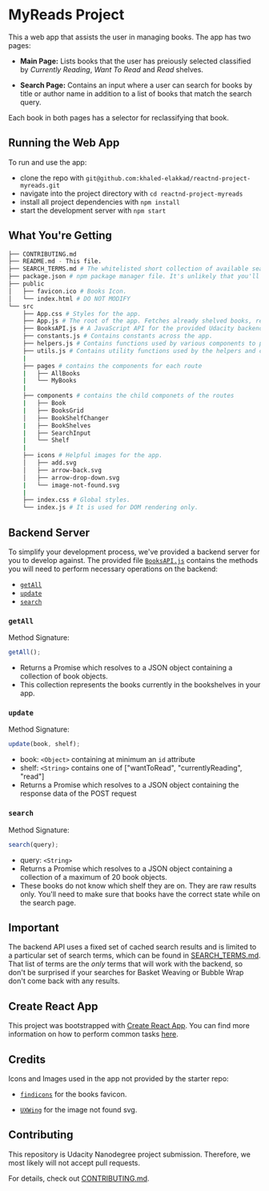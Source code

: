 # MyReads Project

This a web app that assists the user in managing books.
The app has two pages:

- **Main Page:** Lists books that the user has preiously selected classified by _Currently Reading_, _Want To Read_ and _Read_ shelves.

- **Search Page:** Contains an input where a user can search for books by title or author name in addition to a list of books that match the search query.

Each book in both pages has a selector for reclassifying that book.

## Running the Web App

To run and use the app:

- clone the repo with `git@github.com:khaled-elakkad/reactnd-project-myreads.git`
- navigate into the project directory with `cd reactnd-project-myreads`
- install all project dependencies with `npm install`
- start the development server with `npm start`

## What You're Getting

```bash
├── CONTRIBUTING.md
├── README.md - This file.
├── SEARCH_TERMS.md # The whitelisted short collection of available search terms for you to use with your app.
├── package.json # npm package manager file. It's unlikely that you'll need to modify this.
├── public
│   ├── favicon.ico # Books Icon.
│   └── index.html # DO NOT MODIFY
└── src
    ├── App.css # Styles for the app.
    ├── App.js # The root of the app. Fetches already shelved books, reorganizes them into shelves, manages the state of the shelves, handles routing and passes down the shelves state and handlers to child routes.
    ├── BooksAPI.js # A JavaScript API for the provided Udacity backend. Instructions for the methods are below.
    ├── constants.js # Contains constants across the app.
    ├── helpers.js # Contains functions used by various components to provide different functionalities such as converting the array of books returned from the API into an object of shelves with child objects of books.
    ├── utils.js # Contains utility functions used by the helpers and components such as converting sentences into slugs.
    |
    ├── pages # contains the components for each route
    |   ├── AllBooks
    |   └── MyBooks
    |
    ├── components # contains the child componets of the routes
    |   ├── Book
    |   ├── BooksGrid
    │   ├── BookShelfChanger
    |   ├── BookShelves
    |   ├── SearchInput
    |   └── Shelf
    |
    ├── icons # Helpful images for the app.
    │   ├── add.svg
    │   ├── arrow-back.svg
    │   ├── arrow-drop-down.svg
    |   └── image-not-found.svg
    |
    ├── index.css # Global styles.
    └── index.js # It is used for DOM rendering only.
```

## Backend Server

To simplify your development process, we've provided a backend server for you to develop against. The provided file [`BooksAPI.js`](src/BooksAPI.js) contains the methods you will need to perform necessary operations on the backend:

- [`getAll`](#getall)
- [`update`](#update)
- [`search`](#search)

### `getAll`

Method Signature:

```js
getAll();
```

- Returns a Promise which resolves to a JSON object containing a collection of book objects.
- This collection represents the books currently in the bookshelves in your app.

### `update`

Method Signature:

```js
update(book, shelf);
```

- book: `<Object>` containing at minimum an `id` attribute
- shelf: `<String>` contains one of ["wantToRead", "currentlyReading", "read"]
- Returns a Promise which resolves to a JSON object containing the response data of the POST request

### `search`

Method Signature:

```js
search(query);
```

- query: `<String>`
- Returns a Promise which resolves to a JSON object containing a collection of a maximum of 20 book objects.
- These books do not know which shelf they are on. They are raw results only. You'll need to make sure that books have the correct state while on the search page.

## Important

The backend API uses a fixed set of cached search results and is limited to a particular set of search terms, which can be found in [SEARCH_TERMS.md](SEARCH_TERMS.md). That list of terms are the _only_ terms that will work with the backend, so don't be surprised if your searches for Basket Weaving or Bubble Wrap don't come back with any results.

## Create React App

This project was bootstrapped with [Create React App](https://github.com/facebookincubator/create-react-app). You can find more information on how to perform common tasks [here](https://github.com/facebookincubator/create-react-app/blob/master/packages/react-scripts/template/README.md).

## Credits

Icons and Images used in the app not provided by the starter repo:

- [`findicons`](https://findicons.com/) for the books favicon.

- [`UXWing`](https://uxwing.com/) for the image not found svg.

## Contributing

This repository is Udacity Nanodegree project submission. Therefore, we most likely will not accept pull requests.

For details, check out [CONTRIBUTING.md](CONTRIBUTING.md).
